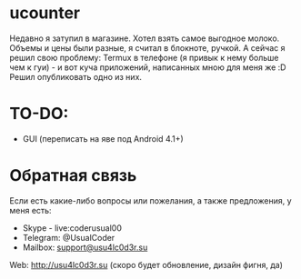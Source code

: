 # ucounter
Недавно я затупил в магазине. Хотел взять самое выгодное молоко. Объемы и цены были разные, я считал в блокноте, ручкой. А сейчас я решил свою проблему: Termux в телефоне (я привык к нему больше чем к гуи) - и вот куча приложений, написанных мною для меня же :D Решил опубликовать одно из них.

# TO-DO:
- GUI (переписать на яве под Android 4.1+)

# Обратная связь
Если есть какие-либо вопросы или пожелания, а также предложения, у меня есть:
- Skype - live:coderusual00
- Telegram: @UsualCoder
- Mailbox: support@usu4lc0d3r.su

Web: http://usu4lc0d3r.su (скоро будет обновление, дизайн фигня, да)
